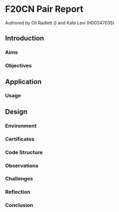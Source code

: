 # F20CN Pair Report
Authored by Oli Radlett () and Kate Levi (H00347035)

<!-- why are we doing this? -->

## Introduction
<!-- Succinctly describe the project  -->
### Aims
<!-- discussing what you expect to learn from the assignment in general (and for
each task) -->
### Objectives
<!-- Things needed to achieve aims -->

<!-- what is our solution? -->

## Application
<!-- what your pair did and what you produced -->
<!-- how does the application achieve the project goal  -->
### Usage
<!-- how does our solution work? -->

## Design
### Environment
<!-- describe the environment that you used to complete the tasks (e.g., what ma-
chines, software and versions) -->
### Certificates
<!-- List certificates -->
<!-- cut-and-paste the command line with the responses, documenting the steps
taken on each of the tasks above -->
<!-- Justify how the certs were created and used -->
### Code Structure
<!-- List source files and code along with a brief account of how it works -->


### Observations
<!-- Explain any observations that are interesting or surprising -->
### Challenges
<!-- document any difficulties that you
met while doing any of the tasks -->
### Reflection
<!-- what would we do differently?
what are the problems with the project? -->
### Conclusion


